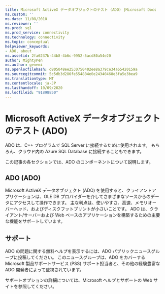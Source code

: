 ```yaml
---
title: Microsoft ActiveX データオブジェクトのテスト (ADO) |Microsoft Docs
ms.custom: ''
ms.date: 11/08/2018
ms.reviewer: ''
ms.prod: sql
ms.prod_service: connectivity
ms.technology: connectivity
ms.topic: conceptual
helpviewer_keywords:
- ADO, about
ms.assetid: 2fa6237b-44b8-4b6c-9952-5acd80a54e20
author: MightyPen
ms.author: genemi
ms.openlocfilehash: d805048ee2530750402ee8a379ce34a65420159a
ms.sourcegitcommit: 5c5db3d286fe554884e0e24340468e3fa5e3bea9
ms.translationtype: MT
ms.contentlocale: ja-JP
ms.lasthandoff: 10/09/2020
ms.locfileid: "91898850"
---
```

# <a name="test-microsoft-activex-data-objects-ado"></a>Microsoft ActiveX データオブジェクトのテスト (ADO)

ADO は、C++ プログラムで SQL Server に接続するために使用されます。 もちろん、クラウド内の Azure SQL Database に接続することもできます。

この記事の各セクションでは、ADO のコンポーネントについて説明します。

  
## <a name="ado"></a>ADO (ADO)  
 Microsoft ActiveX データオブジェクト (ADO) を使用すると、クライアントアプリケーションは、OLE DB プロバイダーを介してさまざまなソースからのデータにアクセスして操作できます。 主な利点は、使いやすさ、高速、メモリオーバーヘッド、およびディスクフットプリントが小さいことです。 ADO は、クライアント/サーバーおよび Web ベースのアプリケーションを構築するための主要な機能をサポートしています。  
  
## <a name="support"></a>サポート  
 ADO の問題に関する無料ヘルプを表示するには、ADO パブリックニュースグループに投稿してください。 このニュースグループは、ADO をカバーする Microsoft 製品サポートサービス (PSS) サポート担当者と、その他の経験豊富な ADO 開発者によって監視されています。  
  
 サポートオプションの詳細については、Microsoft ヘルプとサポートの Web サイトを参照してください。


